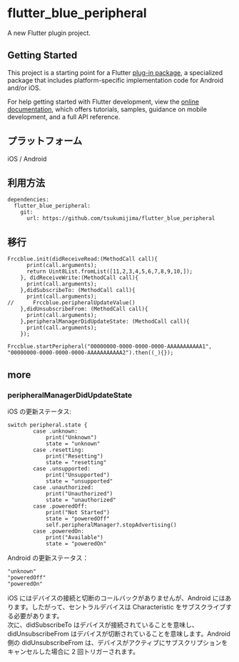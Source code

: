 
# flutter_blue_peripheral

A new Flutter plugin project.

## Getting Started

This project is a starting point for a Flutter
[plug-in package](https://flutter.dev/developing-packages/),
a specialized package that includes platform-specific implementation code for
Android and/or iOS.

For help getting started with Flutter development, view the
[online documentation](https://flutter.dev/docs), which offers tutorials,
samples, guidance on mobile development, and a full API reference.

## プラットフォーム

iOS / Android

## 利用方法

```
dependencies:
  flutter_blue_peripheral:
    git:
      url: https://github.com/tsukumijima/flutter_blue_peripheral
```

## 移行

```
Frccblue.init(didReceiveRead:(MethodCall call){
      print(call.arguments);
      return Uint8List.fromList([11,2,3,4,5,6,7,8,9,10,]);
    }, didReceiveWrite:(MethodCall call){
      print(call.arguments);
    },didSubscribeTo: (MethodCall call){
      print(call.arguments);
//      Frccblue.peripheralUpdateValue()
    },didUnsubscribeFrom: (MethodCall call){
      print(call.arguments);
    },peripheralManagerDidUpdateState: (MethodCall call){
      print(call.arguments);
    });

Frccblue.startPeripheral("00000000-0000-0000-0000-AAAAAAAAAAA1", "00000000-0000-0000-0000-AAAAAAAAAAA2").then((_){});
```

## more

### peripheralManagerDidUpdateState

iOS の更新ステータス:

```
switch peripheral.state {
        case .unknown:
            print("Unknown")
            state = "unknown"
        case .resetting:
            print("Resetting")
            state = "resetting"
        case .unsupported:
            print("Unsupported")
            state = "unsupported"
        case .unauthorized:
            print("Unauthorized")
            state = "unauthorized"
        case .poweredOff:
            print("Not Started")
            state = "poweredOff"
            self.peripheralManager?.stopAdvertising()
        case .poweredOn:
            print("Available")
            state = "poweredOn"
```

Android の更新ステータス：

```
"unknown"
"poweredOff"
"poweredOn"
```

iOS にはデバイスの接続と切断のコールバックがありませんが、Android にはあります。したがって、セントラルデバイスは Characteristic をサブスクライブする必要があります。  
次に、didSubscribeTo はデバイスが接続されていることを意味し、didUnsubscribeFrom はデバイスが切断されていることを意味します。Android 側の didUnsubscribeFrom は、デバイスがアクティブにサブスクリプションをキャンセルした場合に 2 回トリガーされます。
